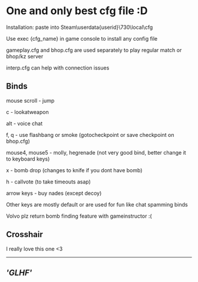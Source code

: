 One and only best cfg file :D
===
Installation: paste into Steam\userdata\{userid}\730\local\cfg

Use exec {cfg_name} in game console to install any config file

gameplay.cfg and bhop.cfg are used separately to play regular match or bhop/kz server

interp.cfg can help with connection issues

**Binds**
---
mouse scroll - jump

c - lookatweapon

alt - voice chat

f, q - use flashbang or smoke (gotocheckpoint or save checkpoint on bhop.cfg)

mouse4, mouse5 - molly, hegrenade (not very good bind, better change it to keyboard keys)

x - bomb drop (changes to knife if you dont have bomb)

h - callvote (to take timeouts asap)

arrow keys - buy nades (except decoy)

Other keys are mostly default or are used for fun like chat spamming binds

Volvo plz return bomb finding feature with gameinstructor :(

**Crosshair**
---
I really love this one <3

---
_'**GLHF**'_
---
